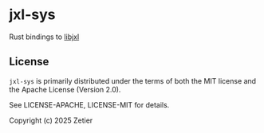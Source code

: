 # jxl-sys

Rust bindings to [libjxl](https://github.com/libjxl/libjxl)

## License
`jxl-sys` is primarily distributed under the terms of both the MIT license and the Apache License (Version 2.0).

See LICENSE-APACHE, LICENSE-MIT for details.

Copyright (c) 2025 Zetier

